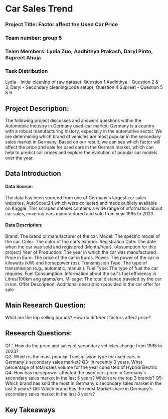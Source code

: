 # Car Sales Trend
### Project Title: Factor affect the Used Car Price
### Team number: group 5
### Team Members: Lydia Zuo, Aadhithya Prakash, Daryl Pinto, Supreet Ahuja
### Task Distribution
Lydia - Initial cleaning of raw dataset, Question 1
Aadhithya - Question 2 & 3, 
Daryl - Secondary cleaning(code setup), Question 4
Supreet - Question 5 & 6


## Project Description:
The following project discusses and answers questions within the Automobile Industry in Germany used-car market. Germany is a country with a robust manufacturing history, especially in the automotive sector. We are determining which brand of vehicles are most popular in  the secondary sales market in Germany. Based on our result, we can see which factor will affect the price and sale for used cars in the German market, which can help to predict car prices and explore the evolution of popular car models over the year. 


## Data Introduction
#### Data Source: 
The data has been sourced from one of Germany's largest car sales websites, AutoScout24,which were collected and made publicly available on Kaggle. This scraped dataset contains a wide range of information about car sales, covering cars manufactured and sold from year 1995 to 2023.


#### Data Description:
Brand: The brand or manufacturer of the car.
Model: The specific model of the car.
Color: The color of the car's exterior.
Registration Date: The date when the car was sold and registered (Month/Year). (Assumption for this project)
Year of Production: The year in which the car was manufactured.
Price in Euro: The price of the car in Euros.
Power: The power of the car in kilowatts (kW) and horsepower (ps).
Transmission Type: The type of transmission (e.g., automatic, manual).
Fuel Type: The type of fuel the car requires.
Fuel Consumption: Information about the car's fuel efficiency in Litres/100km ang grams/km.
Mileage: The total distance traveled by the car in km.
Offer Description: Additional description provided in the car offer for sale



## Main Research Question: 
What are the top selling brands?
How do different factors affect price? 

## Research Questions:
Q1：How do the price and sales of secondary vehicles change from 1995 to 2023?  
Q2: Which is the most popular Transmission type for used cars in Germany's secondary sales market? 
Q3: In recently 3 years, What percentage of total sales volume for the year consisted of Hybrid/Electric
Q4: How has horsepower affected the used cars price in Germany's secondary sales market in the last 5 years? Which are the top 3 brands?
Q5: Which brand has sold the most in Germany's secondary sales market in the last 3 years? 
Q6: Which brand has the most Market share in Germany's secondary sales market in the last 3 years?


## Key Takeaways


